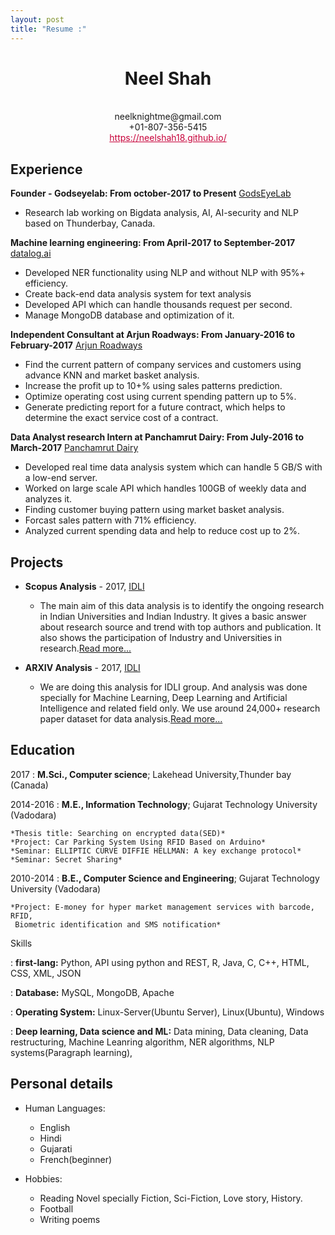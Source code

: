 ```yaml
---
layout: post
title: "Resume :"
---
```


<h1 style="text-align: center;">Neel Shah</h1>
<p style="text-align: center;">
<br>neelknightme@gmail.com
<br>+01-807-356-5415
<br><a href="https://neelshah18.github.io/" style="color: #C70039;">https://neelshah18.github.io/</a>
</p>

Experience
----------

**Founder - Godseyelab: From october-2017 to Present** [GodsEyeLab](http://www.godseyelab.com)

* Research lab working on Bigdata analysis, AI, AI-security and NLP based on Thunderbay, Canada.

**Machine learning engineering: From April-2017 to September-2017** [datalog.ai](http://www.datalog.ai/)

* Developed NER functionality using NLP and without NLP with 95%+ efficiency.
* Create back-end data analysis system for text analysis
* Developed API which can handle thousands request per second.
* Manage MongoDB database and optimization of it.

**Independent Consultant at Arjun Roadways: From January-2016 to February-2017** [Arjun Roadways](http://arjunroadways.com/)

* Find the current pattern of company services and customers using advance KNN and market basket analysis.
* Increase the profit up to 10+% using sales patterns prediction.
* Optimize operating cost using current spending pattern up to 5%.
* Generate predicting report for a future contract, which helps to determine the exact service cost of a contract.

**Data Analyst research Intern at Panchamrut Dairy: From July-2016 to March-2017** [Panchamrut Dairy](http://panchamrutdairy.org/)

* Developed real time data analysis system which can handle 5 GB/S with a low-end server.
* Worked on large scale API which handles 100GB of weekly data and analyzes it.
* Finding customer buying pattern using market basket analysis.
* Forcast sales pattern with 71% efficiency.
* Analyzed current spending data and help to reduce cost up to 2%.

Projects
--------

* **Scopus Analysis** - 2017, [IDLI](http://idli.group/team.html)
  
     * The main aim of this data analysis is to identify the ongoing research in Indian Universities and Indian Industry. It gives a basic answer about research source and trend with top authors and publication. It also shows the participation of Industry and Universities in research.[Read more...](https://neelshah18.github.io/Scopus-analysis.html) 


* **ARXIV Analysis** - 2017, [IDLI](http://idli.group/team.html)
  
     * We are doing this analysis for IDLI group. And analysis was done specially for Machine Learning, Deep Learning and Artificial Intelligence and related field only. We use around 24,000+ research paper dataset for data analysis.[Read more...](https://github.com/NeelShah18/Arxiv_Data_analysis/blob/master/Data_Analysis_of_arxiv_for_python3.x_v1.0.ipynb) 


Education
---------

2017
:   **M.Sci., Computer science**; Lakehead University,Thunder bay (Canada)


2014-2016 
:   **M.E., Information Technology**; Gujarat Technology University (Vadodara)

    *Thesis title: Searching on encrypted data(SED)*
    *Project: Car Parking System Using RFID Based on Arduino*
    *Seminar: ELLIPTIC CURVE DIFFIE HELLMAN: A key exchange protocol*
    *Seminar: Secret Sharing*

2010-2014
:   **B.E., Computer Science and Engineering**; Gujarat Technology University
    (Vadodara)

    *Project: E-money for hyper market management services with barcode, RFID, 
     Biometric identification and SMS notification*

Skills

:   **first-lang:** Python, API using python and REST, R, Java, C, C++, HTML, CSS, XML, JSON

:   **Database:** MySQL, MongoDB, Apache

:   **Operating System:** Linux-Server(Ubuntu Server), Linux(Ubuntu), Windows

:   **Deep learning, Data science and ML:** Data mining, Data cleaning, Data restructuring, Machine Leanring algorithm, NER algorithms, NLP systems(Paragraph learning), 

Personal details
----------------

* Human Languages:

     * English
     * Hindi
     * Gujarati
     * French(beginner)

* Hobbies:
  
     * Reading Novel specially Fiction, Sci-Fiction, Love story, History.
     * Football
     * Writing poems
